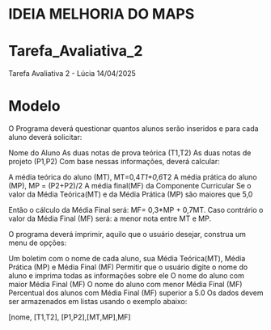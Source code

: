 # IDEIA MELHORIA DO MAPS

# Tarefa_Avaliativa_2
Tarefa Avaliativa 2 - Lúcia 14/04/2025

# Modelo

O Programa deverá questionar quantos alunos serão inseridos  e para cada aluno deverá solicitar:

Nome do Aluno
As duas notas de prova teórica (T1,T2)
As duas notas de projeto (P1,P2)
Com base nessas informações, deverá calcular:

A média teórica do aluno (MT), MT=0,4*T1+0,6*T2
A média prática do aluno (MP), MP = (P2+P2)/2
A média final(MF) da Componente Curricular
Se o valor da Média Teórica(MT) e da Média Prática (MP) são maiores que 5,0

Então o cálculo da Média Final será: MF= 0,3*MP + 0,7MT. Caso contrário o valor da Média Final (MF) será:  a menor nota entre MT e MP.

O programa deverá imprimir, aquilo que o usuário desejar, construa um menu de opções:

Um boletim com o nome de cada aluno, sua Média Teórica(MT), Média Prática (MP) e Média Final (MF)
Permitir que o usuário digite o nome do aluno e imprima todas as informações sobre ele
O nome do aluno com maior Média Final (MF)
O nome do aluno com menor Média Final (MF)
Percentual dos alunos com Média Final (MF) superior a 5.0
Os dados devem ser armazenados em listas usando o exemplo abaixo:

[nome, [T1,T2], [P1,P2],[MT,MP],MF]
